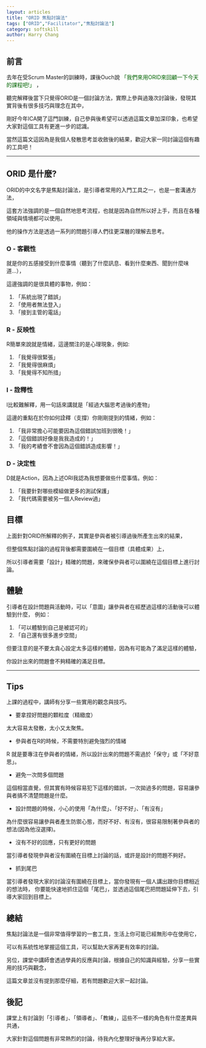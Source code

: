 ```yaml
---
layout: articles
title: "ORID 焦點討論法"
tags: ["ORID","Facilitator","焦點討論法"]
category: softskill
author: Harry Chang
---
```


## 前言

去年在受Scrum Master的訓練時，課後Ouch說 <span style='color:darkgreen'>「我們來用ORID來回顧一下今天的課程吧!」</span> ，

聽完解釋後當下只覺得ORID是一個討論方法，實際上參與過幾次討論後，發現其實背後有很多技巧與理念在其中，

剛好今年ICA開了這門訓練，自己參與後希望可以透過這篇文章加深印象，也希望大家對這個工具有更進一步的認識。

<p class='.info' >當然這篇文這因為是我個人發散思考並收斂後的結果，歡迎大家一同討論這個有趣的工具吧！</p>

<!--more-->
------

## ORID 是什麼?

ORID的中文名字是焦點討論法，是引導者常用的入門工具之一，也是一套溝通方法，

這套方法強調的是一個自然地思考流程，也就是因為自然所以好上手，而且在各種領域與情境都可以使用。

他的操作方法是透過一系列的問題引導人們往更深層的理解去思考。

### O - 客觀性

就是你的五感接受到什麼事情（聽到了什麼訊息、看到什麼東西、聞到什麼味道...），

這邊強調的是很具體的事物，例如：

1. 「系統出現了錯誤」
2. 「使用者無法登入」
3. 「接到主管的電話」

### R - 反映性

R簡單來說就是情緒，這邊關注的是心理現象，例如:

1. 「我覺得很緊張」
2. 「我覺得很麻煩」
3. 「我覺得不知所措」

### I - 詮釋性

I比較難解釋，用一句話來講就是「經過大腦思考過後的產物」

這邊的重點在於你如何詮釋（支撐）你剛剛提到的情緒，例如：

1. 「我非常擔心可能要因為這個錯誤加班到很晚！」
2. 「這個錯誤好像是我我造成的！」
3. 「我的考績會不會因為這個錯誤造成影響！」

### D - 決定性 

D就是Action，因為上述ORI我認為我想要做些什麼事情。例如：

1. 「我要針對哪些模組做更多的測試保護」
2. 「我代碼需要被另一個人Review過」

## 目標

上面針對ORID所解釋的例子，其實是參與者被引導過後所產生出來的結果，

但整個焦點討論的過程背後都需要圍繞在一個目標（具體成果）上，

所以引導者需要「設計」精確的問題，來確保參與者可以圍繞在這個目標上進行討論。

## 體驗

引導者在設計問題與活動時，可以「意圖」讓參與者在經歷過這樣的活動後可以體驗到什麼，
例如：

1. 「可以體驗到自己是被認可的」
2. 「自己還有很多進步空間」

但要注意的是不要太貪心設定太多這樣的體驗，因為有可能為了滿足這樣的體驗，

你設計出來的問題會不夠精確的滿足目標。

------

## Tips

上課的過程中，講師有分享一些實用的觀念與技巧。

* 要拿捏好問題的顆粒度（精緻度）

太大容易太發散，太小又太聚焦。

* 參與者在R的時候，不需要特別避免強烈的情緒

R 就是要專注在參與者的情緒，所以設計出來的問題不需過於「保守」或「不好意思」。

* 避免一次問多個問題

這個相當直覺，但其實有時候容易犯下這樣的錯誤，一次拋過多的問題，容易讓參與者搞不清楚問題是什麼。

* 設計問題的時候，小心的使用「為什麼」、「好不好」、「有沒有」

為什麼很容易讓參與者產生防禦心態，而好不好、有沒有，很容易限制著參與者的想法(因為他沒選擇)。

* 沒有不好的回應，只有更好的問題

當引導者發現參與者沒有圍繞在目標上討論的話，或許是設計的問題不夠好。

* 抓到尾巴

當引導者發現大家的討論沒有圍繞在目標上，當你發現有一個人講出跟你目標相近的想法時，
你要能快速地抓住這個「尾巴」，並透過這個尾巴把問題延伸下去，引導大家回到目標上。

## 總結

焦點討論法是一個非常值得學習的一套工具，生活上你可能已經無形中在使用它，

可以有系統性地掌握這個工具，可以幫助大家再更有效率的討論。

另位，課堂中講師會透過學員的反應與討論，根據自己的知識與經驗，分享一些實用的技巧與觀念，

這篇文章並沒有提到那麼仔細，若有問題歡迎大家一起討論。

## 後記

課堂上有討論到「引導者」、「領導者」、「教練」，這些不一樣的角色有什麼差異與共通，

大家針對這個問題有非常熱烈的討論，待我內化整理好後再分享給大家。